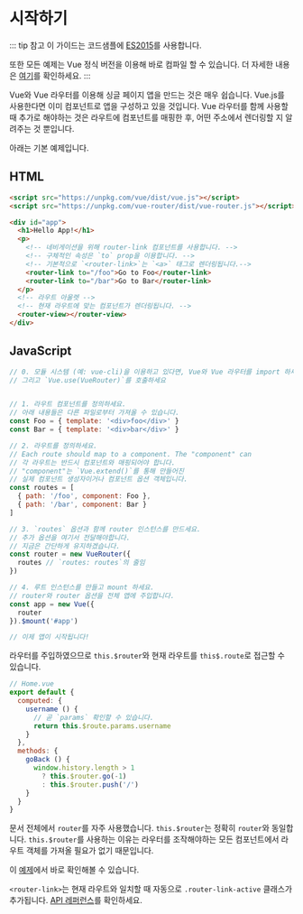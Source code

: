 # 시작하기

::: tip 참고
이 가이드는 코드샘플에 [ES2015](https://github.com/lukehoban/es6features)를 사용합니다.

또한 모든 예제는 Vue 정식 버전을 이용해 바로 컴파일 할 수 있습니다. 더 자세한 내용은 [여기](https://vuejs.org/v2/guide/installation.html#Runtime-Compiler-vs-Runtime-only)를 확인하세요.
:::

Vue와 Vue 라우터를 이용해 싱글 페이지 앱을 만드는 것은 매우 쉽습니다. Vue.js를 사용한다면 이미 컴포넌트로 앱을 구성하고 있을 것입니다. Vue 라우터를 함께 사용할 때 추가로 해야하는 것은 라우트에 컴포넌트를 매핑한 후, 어떤 주소에서 렌더링할 지 알려주는 것 뿐입니다.

아래는 기본 예제입니다.

## HTML

``` html
<script src="https://unpkg.com/vue/dist/vue.js"></script>
<script src="https://unpkg.com/vue-router/dist/vue-router.js"></script>

<div id="app">
  <h1>Hello App!</h1>
  <p>
    <!-- 네비게이션을 위해 router-link 컴포넌트를 사용합니다. -->
    <!-- 구체적인 속성은 `to` prop을 이용합니다. -->
    <!-- 기본적으로 `<router-link>`는 `<a>` 태그로 렌더링됩니다.-->
    <router-link to="/foo">Go to Foo</router-link>
    <router-link to="/bar">Go to Bar</router-link>
  </p>
  <!-- 라우트 아울렛 -->
  <!-- 현재 라우트에 맞는 컴포넌트가 렌더링됩니다. -->
  <router-view></router-view>
</div>
```

## JavaScript

``` js
// 0. 모듈 시스템 (예: vue-cli)을 이용하고 있다면, Vue와 Vue 라우터를 import 하세요
// 그리고 `Vue.use(VueRouter)`를 호출하세요


// 1. 라우트 컴포넌트를 정의하세요.
// 아래 내용들은 다른 파일로부터 가져올 수 있습니다.
const Foo = { template: '<div>foo</div>' }
const Bar = { template: '<div>bar</div>' }

// 2. 라우트를 정의하세요.
// Each route should map to a component. The "component" can
// 각 라우트는 반드시 컴포넌트와 매핑되어야 합니다.
// "component"는 `Vue.extend()`를 통해 만들어진
// 실제 컴포넌트 생성자이거나 컴포넌트 옵션 객체입니다.
const routes = [
  { path: '/foo', component: Foo },
  { path: '/bar', component: Bar }
]

// 3. `routes` 옵션과 함께 router 인스턴스를 만드세요.
// 추가 옵션을 여기서 전달해야합니다.
// 지금은 간단하게 유지하겠습니다.
const router = new VueRouter({
  routes // `routes: routes`의 줄임
})

// 4. 루트 인스턴스를 만들고 mount 하세요.
// router와 router 옵션을 전체 앱에 주입합니다.
const app = new Vue({
  router
}).$mount('#app')

// 이제 앱이 시작됩니다!
```

라우터를 주입하였으므로 `this.$router`와 현재 라우트를 `this$.route`로 접근할 수 있습니다.

```js
// Home.vue
export default {
  computed: {
    username () {
      // 곧 `params` 확인할 수 있습니다.
      return this.$route.params.username
    }
  },
  methods: {
    goBack () {
      window.history.length > 1
        ? this.$router.go(-1)
        : this.$router.push('/')
    }
  }
}
```

문서 전체에서 `router`를 자주 사용했습니다. `this.$router`는 정확히 `router`와 동일합니다. `this.$router`를 사용하는 이유는 라우터를 조작해야하는 모든 컴포넌트에서 라우트 객체를 가져올 필요가 없기 때문입니다.


이 [예제](https://jsfiddle.net/yyx990803/xgrjzsup/)에서 바로 확인해볼 수 있습니다.

`<router-link>`는 현재 라우트와 일치할 때 자동으로 `.router-link-active` 클래스가 추가됩니다. [API 레퍼런스](../api/#router-link)를 확인하세요.